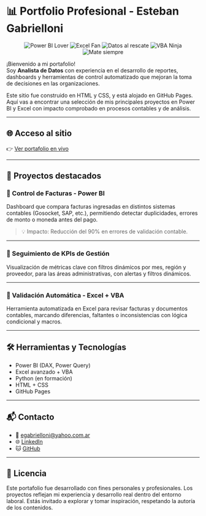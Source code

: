 # 📊 Portfolio Profesional - Esteban Gabrielloni

<p align="center">
  <img src="https://img.shields.io/badge/Power%20BI-Lover%20💛-F2C811?style=for-the-badge&logo=powerbi&logoColor=black" alt="Power BI Lover" />
  <img src="https://img.shields.io/badge/Excel%20Fan-📊-217346?style=for-the-badge&logo=microsoft-excel&logoColor=white" alt="Excel Fan" />
  <img src="https://img.shields.io/badge/Datos%20al%20rescate-🧠📈-00bcd4?style=for-the-badge" alt="Datos al rescate" />
  <img src="https://img.shields.io/badge/VBA-Ninja%20🧙‍♂️-1e1e1e?style=for-the-badge&logo=visual-basic&logoColor=white" alt="VBA Ninja" />
  <img src="https://img.shields.io/badge/Mate%20siempre-🍵-06c755?style=for-the-badge" alt="Mate siempre" />
</p>

¡Bienvenido a mi portafolio!  
Soy **Analista de Datos** con experiencia en el desarrollo de reportes, dashboards y herramientas de control automatizado que mejoran la toma de decisiones en las organizaciones.

Este sitio fue construido en HTML y CSS, y está alojado en GitHub Pages. Aquí vas a encontrar una selección de mis principales proyectos en Power BI y Excel con impacto comprobado en procesos contables y de análisis.

---

## 🌐 Acceso al sitio

👉 [Ver portafolio en vivo](https://esteban2507.github.io/portfolio)

---

## 📁 Proyectos destacados

### 🔹 Control de Facturas - Power BI  
Dashboard que compara facturas ingresadas en distintos sistemas contables (Gosocket, SAP, etc.), permitiendo detectar duplicidades, errores de monto o moneda antes del pago.

> 💡 Impacto: Reducción del 90% en errores de validación contable.

---

### 🔹 Seguimiento de KPIs de Gestión 
Visualización de métricas clave con filtros dinámicos por mes, región y proveedor, para las áreas administrativas, con alertas y filtros dinámicos.

---

### 🔹 Validación Automática - Excel + VBA  
Herramienta automatizada en Excel para revisar facturas y documentos contables, marcando diferencias, faltantes o inconsistencias con lógica condicional y macros.

---

## 🛠 Herramientas y Tecnologías

- Power BI (DAX, Power Query)
- Excel avanzado + VBA
- Python (en formación)
- HTML + CSS
- GitHub Pages

---

## 📬 Contacto

- 📧 [egabrielloni@yahoo.com.ar](mailto:egabrielloni@yahoo.com.ar)  
- 🌐 [LinkedIn](https://www.linkedin.com/in/egabrielloni)  
- 🐱 [GitHub](https://github.com/egabrielloni)

---

## 📝 Licencia

Este portafolio fue desarrollado con fines personales y profesionales. Los proyectos reflejan mi experiencia y desarrollo real dentro del entorno laboral. Estás invitado a explorar y tomar inspiración, respetando la autoría de los contenidos.

